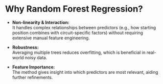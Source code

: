# Why Random Forest Regression?

- **Non-linearity & Interaction:**  
  It handles complex relationships between predictors (e.g., how starting position combines with circuit-specific factors) without requiring extensive manual feature engineering.

- **Robustness:**  
  Averaging multiple trees reduces overfitting, which is beneficial in real-world noisy data.

- **Feature Importance:**  
  The method gives insight into which predictors are most relevant, aiding further refinements.
